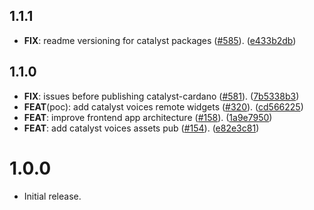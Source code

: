 ## 1.1.1

 - **FIX**: readme versioning for catalyst packages ([#585](https://github.com/input-output-hk/catalyst-voices/issues/585)). ([e433b2db](https://github.com/input-output-hk/catalyst-voices/commit/e433b2dbba7a43c50f4411ea5279a623c221b66b))

## 1.1.0

 - **FIX**: issues before publishing catalyst-cardano ([#581](https://github.com/input-output-hk/catalyst-voices/issues/581)). ([7b5338b3](https://github.com/input-output-hk/catalyst-voices/commit/7b5338b3dd6ab028e56c958a3664b6bf20b24d65))
 - **FEAT**(poc): add catalyst voices remote widgets ([#320](https://github.com/input-output-hk/catalyst-voices/issues/320)). ([cd566225](https://github.com/input-output-hk/catalyst-voices/commit/cd56622574b5d6074a3f7308acabdbbe2035a62d))
 - **FEAT**: improve frontend app architecture ([#158](https://github.com/input-output-hk/catalyst-voices/issues/158)). ([1a9e7950](https://github.com/input-output-hk/catalyst-voices/commit/1a9e7950346689fd56ebd911b60f3f8eb7671e60))
 - **FEAT**: add catalyst voices assets pub ([#154](https://github.com/input-output-hk/catalyst-voices/issues/154)). ([e82e3c81](https://github.com/input-output-hk/catalyst-voices/commit/e82e3c8121d4a011e3c31ac2a909b0f19e5643f0))

# 1.0.0

* Initial release.
